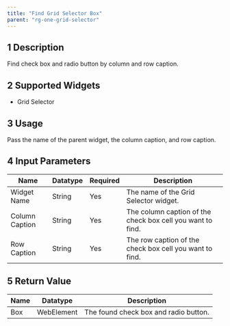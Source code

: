 ```yaml
---
title: "Find Grid Selector Box"
parent: "rg-one-grid-selector"
---
```


## 1 Description

Find check box and radio button by column and row caption.

## 2 Supported Widgets

* Grid Selector

## 3 Usage

Pass the name of the parent widget, the column caption, and row caption.

## 4 Input Parameters

Name | Datatype | Required | Description
---- | -------- | -------- | ---------------
Widget Name | String | Yes | The name of the Grid Selector widget.
Column Caption | String | Yes | The column caption of the check box cell you want to find.
Row Caption | String | Yes | The row caption of the check box cell you want to find.

## 5 Return Value

Name | Datatype | Description
---- | --------- | ---------------
Box | WebElement | The found check box and radio button.
